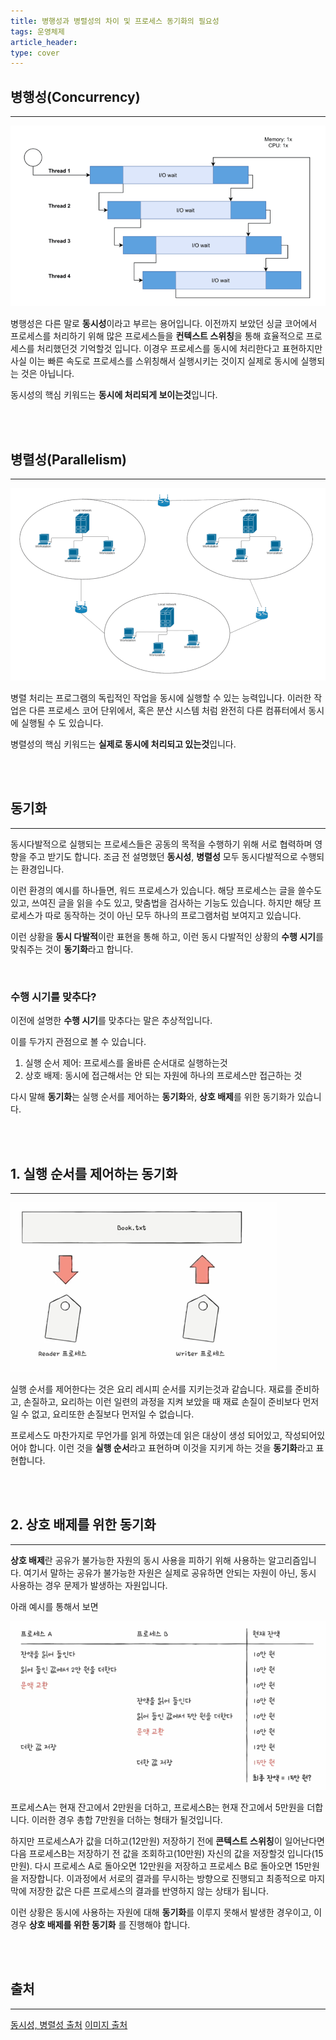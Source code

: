 ```yaml
---
title: 병행성과 병렬성의 차이 및 프로세스 동기화의 필요성
tags: 운영체제
article_header:
type: cover
---
```


## 병행성(Concurrency)

---

![](https://raw.githubusercontent.com/jickDo/picture/master/OS/study/cp4/16/concurrency.png)


병행성은 다른 말로 **동시성**이라고 부르는 용어입니다.
이전까지 보았던 싱글 코어에서 프로세스를 처리하기 위해 많은 프로세스들을 **컨텍스트 스위칭**을 통해 효율적으로 프로세스를 처리했던것 기억할것 입니다.
이경우 프로세스를 동시에 처리한다고 표현하지만 사실 이는 빠른 속도로 프로세스를 스위칭해서 실행시키는 것이지 실제로 동시에 실행되는 것은 아닙니다.

동시성의 핵심 키워드는 **동시에 처리되게 보이는것**입니다.

<br>
<br>

## 병렬성(Parallelism)

---

![](https://raw.githubusercontent.com/jickDo/picture/master/OS/study/cp4/16/parallelism.png)


병렬 처리는 프로그램의 독립적인 작업을 동시에 실행할 수 있는 능력입니다. 이러한 작업은
다른 프로세스 코어 단위에서, 혹은 분산 시스템 처럼 완전히 다른 컴퓨터에서 동시에 실행될 수 도 있습니다.

병렬성의 핵심 키워드는 **실제로 동시에 처리되고 있는것**입니다.


<br>
<br>

## 동기화

---

동시다발적으로 실행되는 프로세스들은 공동의 목적을 수행하기 위해 서로 협력하며 영향을 주고 받기도 합니다.
조금 전 설명했던 **동시성**, **병렬성** 모두 동시다발적으로 수행되는 환경입니다.

이런 환경의 예시를 하나들면, 워드 프로세스가 있습니다. 해당 프로세스는 글을 쓸수도 있고, 쓰여진 글을 읽을 수도 있고,
맞춤법을 검사하는 기능도 있습니다. 하지만 해당 프로세스가 따로 동작하는 것이 아닌 모두 하나의 프로그램처럼 보여지고 있습니다.

이런 상황을 **동시 다발적**이란 표현을 통해 하고, 이런 동시 다발적인 상황의 **수행 시기**를 맞춰주는 것이
**동기화**라고 합니다.

<br>

### 수행 시기를 맞추다?

이전에 설명한 **수행 시기**를 맞추다는 말은 추상적입니다.

이를 두가지 관점으로 볼 수 있습니다.

1. 실행 순서 제어: 프로세스를 올바른 순서대로 실행하는것
2. 상호 배제: 동시에 접근해서는 안 되는 자원에 하나의 프로세스만 접근하는 것

다시 말해 **동기화**는 실행 순서를 제어하는 **동기화**와, **상호 배제**를 위한 동기화가 있습니다.

<br>
<br>

## 1. 실행 순서를 제어하는 동기화

---

![](https://raw.githubusercontent.com/jickDo/picture/master/OS/study/cp4/16/execution_order.png)


실행 순서를 제어한다는 것은 요리 레시피 순서를 지키는것과 같습니다.
재료를 준비하고, 손질하고, 요리하는 이런 일련의 과정을 지켜 보았을 때
재료 손질이 준비보다 먼저일 수 없고, 요리또한 손질보다 먼저일 수 없습니다.

프로세스도 마찬가지로 무언가를 읽게 하였는데 읽은 대상이 생성 되어있고, 작성되어있어야 합니다.
이런 것을 **실행 순서**라고 표현하며 이것을 지키게 하는 것을 **동기화**라고 표현합니다.


<br>
<br>

## 2. 상호 배제를 위한 동기화

---

**상호 배제**란 공유가 불가능한 자원의 동시 사용을 피하기 위해 사용하는 알고리즘입니다.
여기서 말하는 공유가 불가능한 자원은 실제로 공유하면 안되는 자원이 아닌, 동시 사용하는 경우 문제가 발생하는
자원입니다.

아래 예시를 통해서 보면

![](https://raw.githubusercontent.com/jickDo/picture/master/OS/study/cp4/16/mutual_exclusion.png)


프로세스A는 현재 잔고에서 2만원을 더하고, 프로세스B는 현재 잔고에서 5만원을 더합니다.
이러한 경우 총합 7만원을 더하는 형태가 될것입니다.

하지만 프로세스A가 값을 더하고(12만원) 저장하기 전에 **콘텍스트 스위칭**이 일어난다면 다음 프로세스B는
저장하기 전 값을 조회하고(10만원) 자신의 값을 저장할것 입니다(15만원).
다시 프로세스 A로 돌아오면 12만원을 저장하고 프로세스 B로 돌아오면 15만원을 저장합니다.
이과정에서 서로의 결과를 무시하는 방향으로 진행되고 최종적으로 마지막에 저장한 값은 다른 프로세스의 결과를
반영하지 않는 상태가 됩니다.

이런 상황은 동시에 사용하는 자원에 대해 **동기화**를 이루지 못해서 발생한 경우이고, 이 경우 **상호 배제를 위한 동기화**
를 진행해야 합니다.

<br>
<br>

## 출처

---

[동시성, 병렬성 출처](https://www.baeldung.com/cs/concurrency-vs-parallelism)
[이미지 출처](https://www.inflearn.com/course/%ED%98%BC%EC%9E%90-%EA%B3%B5%EB%B6%80%ED%95%98%EB%8A%94-%EC%BB%B4%ED%93%A8%ED%84%B0%EA%B5%AC%EC%A1%B0-%EC%9A%B4%EC%98%81%EC%B2%B4%EC%A0%9C/dashboard)
